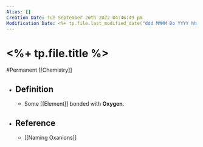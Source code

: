```yaml
---
Alias: []
Creation Date: Tue September 20th 2022 04:46:49 pm 
Modification Date: <%+ tp.file.last_modified_date("ddd MMMM Do YYYY hh:mm:ss a") %>
---
```

# <%+ tp.file.title %>
#Permanent [[Chemistry]]

- ## Definition
	- Some [[Element]] bonded with **Oxygen**.
- ## Reference
	- [[Naming Oxanions]]